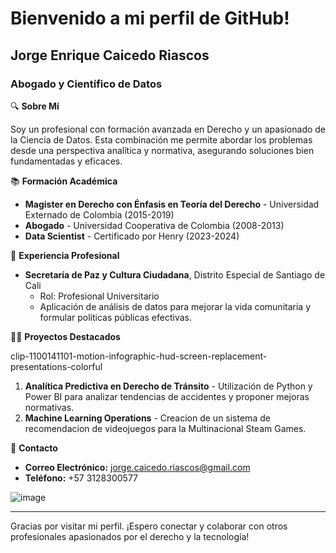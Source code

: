 
# Bienvenido a mi perfil de GitHub!

 ## Jorge Enrique Caicedo Riascos

### Abogado y Científico de Datos

🔍 **Sobre Mí**

Soy un profesional con formación avanzada en Derecho y un apasionado de la Ciencia de Datos. Esta combinación me permite abordar los problemas desde una perspectiva analítica y normativa, asegurando soluciones bien fundamentadas y eficaces.

📚 **Formación Académica**

- **Magister en Derecho con Énfasis en Teoría del Derecho** - Universidad Externado de Colombia (2015-2019)
- **Abogado** - Universidad Cooperativa de Colombia (2008-2013)
- **Data Scientist** - Certificado por Henry (2023-2024)

💼 **Experiencia Profesional**

- **Secretaría de Paz y Cultura Ciudadana**, Distrito Especial de Santiago de Cali
  - Rol: Profesional Universitario
  - Aplicación de análisis de datos para mejorar la vida comunitaria y formular políticas públicas efectivas.

👨‍💻 **Proyectos Destacados**

clip-1100141101-motion-infographic-hud-screen-replacement-presentations-colorful

1. **Analítica Predictiva en Derecho de Tránsito** - Utilización de Python y Power BI para analizar tendencias de accidentes y proponer mejoras normativas.
2. **Machine Learning Operations** - Creacion de un sistema de recomendacion de videojuegos para la Multinacional Steam Games.


🔗 **Contacto**

- **Correo Electrónico:** [jorge.caicedo.riascos@gmail.com](mailto:jorge.caicedo.riascos@gmail.com)
- **Teléfono:** +57 3128300577

![image](https://github.com/user-attachments/assets/978e0305-1428-49fc-984b-583d1ee92832)


---

Gracias por visitar mi perfil. ¡Espero conectar y colaborar con otros profesionales apasionados por el derecho y la tecnología!









